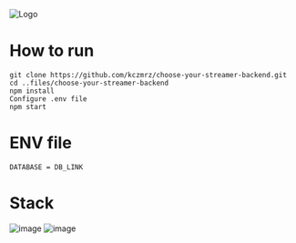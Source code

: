 ![Logo](https://github.com/kczmrz/choose-your-streamer-backend/assets/96081508/d0a3a243-ce16-4369-8539-095379974b5f)


# How to run
` git clone https://github.com/kczmrz/choose-your-streamer-backend.git `<br/>
`cd ..files/choose-your-streamer-backend`<br/>
`npm install `<br/>
`Configure .env file ` <br/>
`npm start`<br/>

# ENV file
`DATABASE = DB_LINK`



# Stack
![image](https://img.shields.io/badge/Express.js-000000?style=for-the-badge&logo=express&logoColor=white)
![image](https://img.shields.io/badge/MongoDB-4EA94B?style=for-the-badge&logo=mongodb&logoColor=white)
